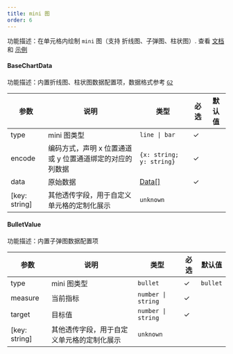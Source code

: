 ```yaml
---
title: mini 图
order: 6
---
```


功能描述：在单元格内绘制 `mini` 图（支持 折线图、子弹图、柱状图）. 查看 [文档](/manual/advanced/cell-render/chart-in-cell) 和 [示例](/zh/examples/custom/custom-cell/#mini-chart)

#### BaseChartData

功能描述：内置折线图、柱状图数据配置项，数据格式参考 [`G2`](https://g2.antv.antgroup.com/manual/core/api)

| 参数 | 说明 | 类型 | 必选  | 默认值 |
| --- | ---- | --- | ---- | ------ |
| type  | mini 图类型 | `line \| bar` |    ✓   |    |
| encode  | 编码方式，声明 x 位置通道或 y 位置通道绑定的对应的列数据| `{x: string; y: string}` |  ✓   |    |
| data  | 原始数据  | [Data[]](#data) |    ✓   |    |
| [key: string]  | 其他透传字段，用于自定义单元格的定制化展示   | `unknown` |   |  |

#### BulletValue

功能描述：内置子弹图数据配置项

| 参数 | 说明 | 类型 | 必选  | 默认值 |
| --- | ---- | --- | ---- | ------ |
| type  | mini 图类型 | `bullet` |    ✓   |  `bullet`  |
| measure  | 当前指标 | `number \| string` |  ✓   |    |
| target  | 目标值 | `number \| string` |  ✓   |    |
| [key: string]  | 其他透传字段，用于自定义单元格的定制化展示   | `unknown` |   |  |
